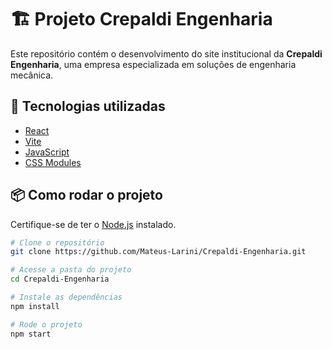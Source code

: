 # 🏗️ Projeto Crepaldi Engenharia

Este repositório contém o desenvolvimento do site institucional da **Crepaldi Engenharia**, uma empresa especializada em soluções de engenharia mecânica.

## 🚀 Tecnologias utilizadas

- [React](https://reactjs.org/)
- [Vite](https://vitejs.dev/)
- [JavaScript](https://developer.mozilla.org/pt-BR/docs/Web/JavaScript)
- [CSS Modules](https://github.com/css-modules/css-modules)

## 📦 Como rodar o projeto

Certifique-se de ter o [Node.js](https://nodejs.org/) instalado.

```bash
# Clone o repositório
git clone https://github.com/Mateus-Larini/Crepaldi-Engenharia.git

# Acesse a pasta do projeto
cd Crepaldi-Engenharia

# Instale as dependências
npm install

# Rode o projeto
npm start
